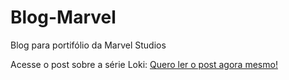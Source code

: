 # Blog-Marvel
 Blog para portifólio da Marvel Studios

Acesse o post sobre a série Loki:
<a href="https://mviski.github.io/Blog-Marvel/Post-Loki/index.html">Quero ler o post agora mesmo!</a>
